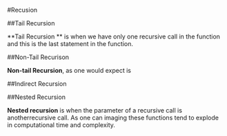 #Recusion

##Tail Recursion

**Tail Recursion ** is when we have only one recursive call in the function and 
this is the last statement in the function.

##Non-Tail Recurison

**Non-tail Recursion**, as one would expect is 

##Indirect Recursion

##Nested Recursion

**Nested recursion** is when the parameter of a recursive call is anotherrecursive call. As one can imaging these functions tend to explode in computational time and complexity.